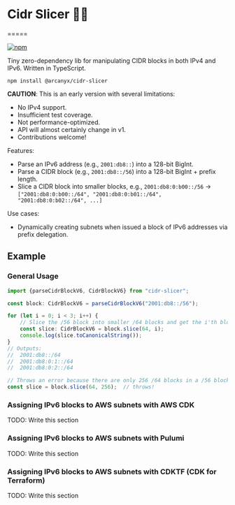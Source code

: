 # Cidr Slicer 🔪🍎
=====

[![npm](https://img.shields.io/npm/v/@arcanyx/cidr-slicer)](https://www.npmjs.com/package/@arcanyx/cidr-slicer)

Tiny zero-dependency lib for manipulating CIDR blocks in both IPv4 and IPv6. Written in TypeScript.

```shell
npm install @arcanyx/cidr-slicer
```

**CAUTION**: This is an early version with several limitations:
 - No IPv4 support.
 - Insufficient test coverage.
 - Not performance-optimized.
 - API will almost certainly change in v1.
 - Contributions welcome!

Features:
 - Parse an IPv6 address (e.g., `2001:db8::`) into a 128-bit BigInt.
 - Parse a CIDR block (e.g., `2001:db8::/56`) into a 128-bit BigInt + prefix length.
 - Slice a CIDR block into smaller blocks, e.g.,
   `2001:db8:0:b00::/56` -> `["2001:db8:0:b00::/64", "2001:db8:0:b01::/64", "2001:db8:0:b02::/64", ...]`

Use cases:
 - Dynamically creating subnets when issued a block of IPv6 addresses via prefix delegation.

## Example

### General Usage

```typescript
import {parseCidrBlockV6, CidrBlockV6} from "cidr-slicer";

const block: CidrBlockV6 = parseCidrBlockV6("2001:db8::/56");

for (let i = 0; i < 3; i++) {
    // Slice the /56 block into smaller /64 blocks and get the i'th block.
    const slice: CidrBlockV6 = block.slice(64, i);
    console.log(slice.toCanonicalString());
}
// Outputs:
//  2001:db8::/64
//  2001:db8:0:1::/64
//  2001:db8:0:2::/64

// Throws an error because there are only 256 /64 blocks in a /56 block:
const slice = block.slice(64, 256);  // throws!
```

### Assigning IPv6 blocks to AWS subnets with AWS CDK

TODO: Write this section

### Assigning IPv6 blocks to AWS subnets with Pulumi

TODO: Write this section

### Assigning IPv6 blocks to AWS subnets with CDKTF (CDK for Terraform)

TODO: Write this section
